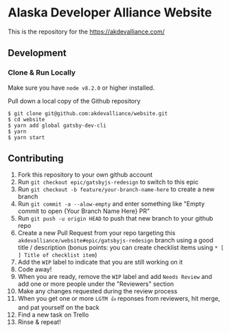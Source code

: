 # Alaska Developer Alliance Website

This is the repository for the https://akdevalliance.com/

## Development

### Clone & Run Locally

Make sure you have `node v8.2.0` or higher installed.

Pull down a local copy of the Github repository

```
$ git clone git@github.com:akdevalliance/website.git
$ cd website
$ yarn add global gatsby-dev-cli
$ yarn
$ yarn start
```

## Contributing

1.  Fork this repository to your own github account
2.  Run `git checkout epic/gatsbyjs-redesign` to switch to this epic
3.  Run `git checkout -b feature/your-branch-name-here` to create a new branch
4.  Run `git commit -a --alow-empty` and enter something like "Empty commit to open {Your Branch Name Here} PR"
5.  Run `git push -u origin HEAD` to push that new branch to your github repo
6.  Create a new Pull Request from your repo targeting this `akdevalliance/website#epic/gatsbyjs-redesign` branch using a good title / description (bonus points: you can create checklist items using `* [ ] Title of checklist item`)
7.  Add the `WIP` label to indicate that you are still working on it
8.  Code away!
9.  When you are ready, remove the `WIP` label and add `Needs Review` and add one or more people under the "Reviewers" section
10. Make any changes requested during the review process
11. When you get one or more `LGTM 👍` reponses from reviewers, hit merge, and pat yourself on the back
12. Find a new task on Trello
13. Rinse & repeat!
